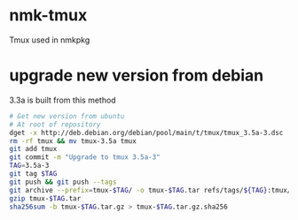 # nmk-tmux
Tmux used in nmkpkg

# upgrade new version from debian
3.3a is built from this method

```sh
# Get new version from ubuntu
# At root of repository
dget -x http://deb.debian.org/debian/pool/main/t/tmux/tmux_3.5a-3.dsc
rm -rf tmux && mv tmux-3.5a tmux
git add tmux
git commit -m "Upgrade to tmux 3.5a-3"
TAG=3.5a-3
git tag $TAG
git push && git push --tags
git archive --prefix=tmux-$TAG/ -o tmux-$TAG.tar refs/tags/${TAG}:tmux/
gzip tmux-$TAG.tar
sha256sum -b tmux-$TAG.tar.gz > tmux-$TAG.tar.gz.sha256
```
